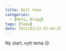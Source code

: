 ```yaml
---
title: Nytt tema
categories:
  - [Meta, Blogg]
tags: [Tema]
date: 2011/01/23 02:44:21
---
```

Ny start, nytt tema 😉
